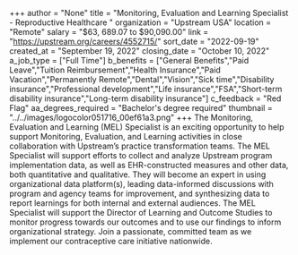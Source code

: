 +++
author = "None"
title = "Monitoring, Evaluation and Learning Specialist - Reproductive Healthcare "
organization = "Upstream USA"
location = "Remote"
salary = "$63, 689.07 to $90,090.00"
link = "https://upstream.org/careers/4552715/"
sort_date = "2022-09-19"
created_at = "September 19, 2022"
closing_date = "October 10, 2022"
a_job_type = ["Full Time"]
b_benefits = ["General Benefits","Paid Leave","Tuition Reimbursement","Health Insurance","Paid Vacation","Permanently Remote","Dental","Vision","Sick time","Disability insurance","Professional development","Life insurance","FSA","Short-term disability insurance","Long-term disability insurance"]
c_feedback = "Red Flag"
aa_degrees_required = "Bachelor's degree required"
thumbnail = "../../images/logocolor051716_00ef61a3.png"
+++
The Monitoring, Evaluation and Learning (MEL) Specialist is an exciting opportunity to help support Monitoring, Evaluation, and Learning activities in close collaboration with Upstream’s practice transformation teams. The MEL Specialist will support efforts to collect and analyze Upstream program implementation data, as well as EHR-constructed measures and other data, both quantitative and qualitative. They will become an expert in using organizational data platform(s), leading data-informed discussions with program and agency teams for improvement, and synthesizing data to report learnings for both internal and external audiences. The MEL Specialist will support the Director of Learning and Outcome Studies to monitor progress towards our outcomes and to use our findings to inform organizational strategy. Join a passionate, committed team as we implement our contraceptive care initiative nationwide.
